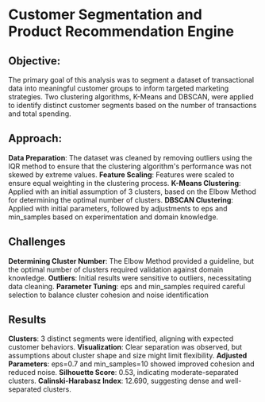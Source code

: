 # Customer Segmentation and Product Recommendation Engine

## Objective:

The primary goal of this analysis was to segment a dataset of transactional data into meaningful customer groups to inform targeted marketing strategies. Two clustering algorithms, K-Means and DBSCAN, were applied to identify distinct customer segments based on the number of transactions and total spending. 

## Approach:

**Data Preparation**: The dataset was cleaned by removing outliers using the IQR method to ensure that the clustering algorithm's performance was not skewed by extreme values.
**Feature Scaling**: Features were scaled to ensure equal weighting in the clustering process.
**K-Means Clustering**: Applied with an initial assumption of 3 clusters, based on the Elbow Method for determining the optimal number of clusters.
**DBSCAN Clustering**: Applied with initial parameters, followed by adjustments to eps and min_samples based on experimentation and domain knowledge.

## Challenges

**Determining Cluster Number**: The Elbow Method provided a guideline, but the optimal number of clusters required validation against domain knowledge.
**Outliers**: Initial results were sensitive to outliers, necessitating data cleaning.
**Parameter Tuning**: eps and min_samples required careful selection to balance cluster cohesion and noise identification

## Results

**Clusters**: 3 distinct segments were identified, aligning with expected customer behaviors.
**Visualization**: Clear separation was observed, but assumptions about cluster shape and size might limit flexibility.
**Adjusted Parameters**: eps=0.7 and min_samples=10 showed improved cohesion and reduced noise.
**Silhouette Score**: 0.53, indicating moderate-separated clusters.
**Calinski-Harabasz Index**: 12.690, suggesting dense and well-separated clusters.